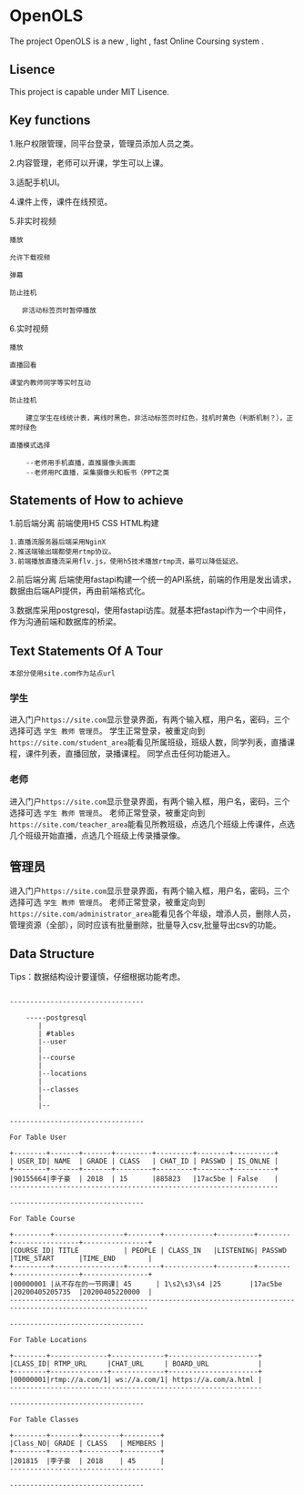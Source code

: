 # OpenOLS

The project OpenOLS is a new , light , fast Online Coursing system .

## Lisence 

This project is capable under MIT Lisence.

## Key functions

1.账户权限管理，同平台登录，管理员添加人员之类。

2.内容管理，老师可以开课，学生可以上课。

3.适配手机UI。

4.课件上传，课件在线预览。

5.非实时视频

    播放

    允许下载视频

    弹幕

    防止挂机
       
       非活动标签页时暂停播放

6.实时视频

    播放

    直播回看  

    课堂内教师同学等实时互动
    
    防止挂机
    
        建立学生在线统计表，离线时黑色，非活动标签页时红色，挂机时黄色（判断机制？），正常时绿色

    直播模式选择

        --老师用手机直播，直推摄像头画面
        --老师用PC直播，采集摄像头和板书（PPT之类

## Statements of How to achieve

1.前后端分离 前端使用H5 CSS HTML构建

    1.直播流服务器后端采用NginX
    2.推送端输出端都使用rtmp协议。
    3.前端播放直播流采用flv.js，使用h5技术播放rtmp流，最可以降低延迟。

2.前后端分离 后端使用fastapi构建一个统一的API系统，前端的作用是发出请求，数据由后端API提供，再由前端格式化。

3.数据库采用postgresql，使用fastapi访库。就基本把fastapi作为一个中间件，作为沟通前端和数据库的桥梁。

## Text Statements Of A Tour 

`本部分使用site.com作为站点url`

### 学生

进入门户`https://site.com`显示登录界面，有两个输入框，用户名，密码，三个选择可选 `学生 教师 管理员`。
学生正常登录，被重定向到`https://site.com/student_area`能看见所属班级，班级人数，同学列表，直播课程，课件列表，直播回放，录播课程。
同学点击任何功能进入。

### 老师

进入门户`https://site.com`显示登录界面，有两个输入框，用户名，密码，三个选择可选 `学生 教师 管理员`。
老师正常登录，被重定向到`https://site.com/teacher_area`能看见所教班级，点选几个班级上传课件，点选几个班级开始直播，点选几个班级上传录播录像。

## 管理员

进入门户`https://site.com`显示登录界面，有两个输入框，用户名，密码，三个选择可选 `学生 教师 管理员`。
老师正常登录，被重定向到`https://site.com/administrator_area`能看见各个年级，增添人员，删除人员，管理资源（全部），同时应该有批量删除，批量导入csv,批量导出csv的功能。


## Data Structure

Tips：数据结构设计要谨慎，仔细根据功能考虑。

```

---------------------------------

    -----postgresql
       | 
       | #tables
       |--user
       |
       |--course
       |
       |--locations
       |
       |--classes
       |
       |--

---------------------------------

For Table User

+--------+-------+-------+---------+---------+--------+----------+
| USER_ID| NAME  | GRADE | CLASS   | CHAT_ID | PASSWD | IS_ONLNE |
+--------+-------+-------+---------+---------+--------+----------+
|90155664|李子豪  | 2018  | 15      |885823   |17ac5be | False    |
------------------------------------------------------------------

---------------------------------

For Table Course

+---------+-----------------+--------+------------+---------+--------+----------------+----------------+
|COURSE_ID| TITLE           | PEOPLE | CLASS_IN   |LISTENING| PASSWD |TIME_START      |TIME_END        |
+---------+-----------------+--------+------------+---------+--------+----------------+----------------+
|00000001 |从不存在的一节网课| 45      | 1\s2\s3\s4 |25       |17ac5be |20200405205735  |20200405220000  |
--------------------------------------------------------------------------------------------------------

---------------------------------

For Table Locations

+--------+--------------+-------------+----------------------+
|CLASS_ID| RTMP_URL     |CHAT_URL     | BOARD_URL            | 
+--------+--------------+-------------+----------------------+
|00000001|rtmp://a.com/1| ws://a.com/1| https://a.com/a.html |
--------------------------------------------------------------

---------------------------------

For Table Classes

+--------+-------+---------+---------+
|Class_NO| GRADE | CLASS   | MEMBERS |
+--------+-------+---------+---------+
|201815  |李子豪  | 2018    | 45      |
--------------------------------------

---------------------------------

```